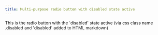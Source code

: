 ```yaml
---
title: Multi-purpose radio button with disabled state active
---
```


This is the radio button with the 'disabled' state active (via css class name .disabled and 'disabled' added to HTML markdown)